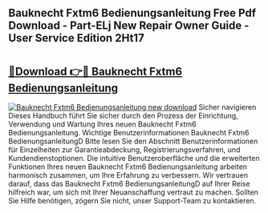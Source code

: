 ## Bauknecht Fxtm6 Bedienungsanleitung Free Pdf Download - Part-ELj New Repair Owner Guide - User Service Edition 2Ht17

# <h2><a href="http://df4q2f.blite.top/?on=Bauknecht+Fxtm6+Bedienungsanleitung">🔗Download 👉🔴 Bauknecht Fxtm6 Bedienungsanleitung</a></h2>

[![Bauknecht Fxtm6 Bedienungsanleitung new download](https://i.imgur.com/lujVjoI.png)](http://df4q2f.blite.top/?on=Bauknecht+Fxtm6+Bedienungsanleitung)
Sicher navigieren Dieses Handbuch führt Sie sicher durch den Prozess der Einrichtung, Verwendung und Wartung Ihres neuen Bauknecht Fxtm6 Bedienungsanleitung. Wichtige Benutzerinformationen Bauknecht Fxtm6 BedienungsanleitungD Bitte lesen Sie den Abschnitt Benutzerinformationen für Einzelheiten zur Garantieabdeckung, Registrierungsverfahren, und Kundendienstoptionen. Die intuitive Benutzeroberfläche und die erweiterten Funktionen Ihres neuen Bauknecht Fxtm6 Bedienungsanleitung arbeiten harmonisch zusammen, um Ihre Erfahrung zu verbessern. Wir vertrauen darauf, dass das Bauknecht Fxtm6 BedienungsanleitungD auf Ihrer Reise hilfreich war, um sich mit Ihrer Neuanschaffung vertraut zu machen. Sollten Sie Hilfe benötigen, zögern Sie nicht, unser Support-Team zu kontaktieren.
